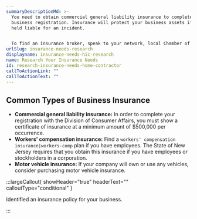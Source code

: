 ```yaml
---
summaryDescriptionMd: >-
  You need to obtain commercial general liability insurance to complete your
  business registration. Insurance will protect your business assets if you are
  held liable for an incident.


  To find an insurance broker, speak to your network, local Chamber of Commerce, or supplier. Often, the best way to find a broker is through word of mouth.
urlSlug: insurance-needs-research
displayname: insurance-needs-hic-research
name: Research Your Insurance Needs
id: research-insurance-needs-home-contractor
callToActionLink: ""
callToActionText: ""
---
```


## Common Types of Business Insurance

- **Commercial general liability insurance:** In order to complete your registration with the Division of Consumer Affairs, you must show a certificate of insurance at a minimum amount of $500,000 per occurrence.
- **Workers' compensation insurance:** Find a `workers' compensation insurance|workers-comp` plan if you have employees. The State of New Jersey requires that you obtain this insurance if you have employees or stockholders in a corporation.
- **Motor vehicle insurance:** If your company will own or use any vehicles, consider purchasing motor vehicle insurance.

:::largeCallout{ showHeader="true" headerText="" calloutType="conditional" }

Identified an insurance policy for your business.

:::
